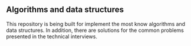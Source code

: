 ## Algorithms and data structures

This repository is being built for implement the most know algorithms and data structures. In addition, there are solutions for the common problems presented in the technical interviews.
